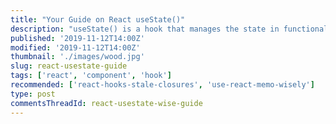 ```yaml
---
title: "Your Guide on React useState()"
description: "useState() is a hook that manages the state in functional React components."
published: '2019-11-12T14:00Z'
modified: '2019-11-12T14:00Z'
thumbnail: './images/wood.jpg'
slug: react-usestate-guide
tags: ['react', 'component', 'hook']
recommended: ['react-hooks-stale-closures', 'use-react-memo-wisely']
type: post
commentsThreadId: react-usestate-wise-guide
---
```


